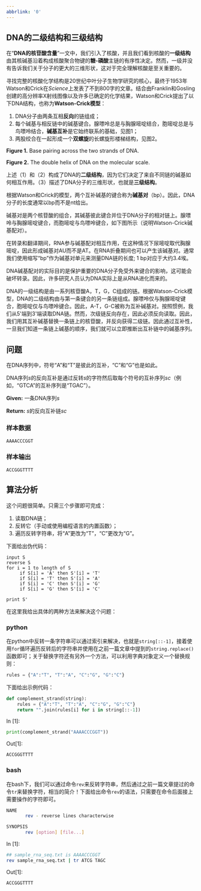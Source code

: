 ```yaml
---
abbrlink: '0'
---
```

## DNA的二级结构和三级结构

在“**DNA的核苷酸含量**”一文中，我们引入了核酸，并且我们看到核酸的**一级结构**由其核碱基沿着构成核酸聚合物键的**糖-磷酸**主链的有序性决定。然而，一级并没有告诉我们关于分子的更大的三维形状，这对于完全理解核酸是至关重要的。

寻找完整的核酸化学结构是20世纪中叶分子生物学研究的核心，最终于1953年Watson和Crick在*Science*上发表了不到800字的文章。结合由Franklin和Gosling创建的高分辨率X射线图像以及许多已确定的化学结果，Watson和Crick提出了以下DNA结构，也称为**Watson-Crick模型**：


1. DNA分子由两条互相**反向**的链组成； 
2. 每个碱基与相反链中的碱基键合。腺嘌呤总是与胸腺嘧啶结合，胞嘧啶总是与鸟嘌呤结合，**碱基互补**是它始终联系的基础，见图1； 
3. 两股绞合在一起形成一个**双螺旋**的长螺旋形楼梯结构，见图2。

**Figure 1.** Base pairing across the two strands of DNA.

**Figure 2.** The double helix of DNA on the molecular scale.

上述（1）和（2）构成了DNA的**二级结构**，因为它们决定了来自不同链的碱基如何相互作用。（3）描述了DNA分子的三维形状，也就是**三级结构**。

根据Watson和Crick的模型，两个互补碱基的键合称为**碱基对**（bp）。因此，DNA分子的长度通常以bp而不是nt给出。

碱基对是两个核苷酸的组合，其碱基彼此键合并位于DNA分子的相对链上。腺嘌呤与胸腺嘧啶键合，而胞嘧啶与鸟嘌呤键合，如下图所示（说明Watson-Crick碱基配对）。

在转录和翻译期间，RNA参与碱基配对相互作用，在这种情况下尿嘧啶取代胸腺嘧啶，因此形成碱基对AU而不是AT。在RNA折叠期间也可以产生该碱基对。通常我们使用缩写“bp”作为碱基对单元来测量DNA链的长度; 1 bp对应于大约3.4埃。

DNA碱基配对的实际目的是保护重要的DNA分子免受外来键合的影响，这可能会破坏转录。因此，许多研究人员认为DNA实际上是从RNA进化而来的。

DNA的一级结构是由一系列核苷酸A，T，G，C组成的链。根据Watson-Crick模型，DNA的二级结构由与第一条键合的另一条链组成。腺嘌呤仅与胸腺嘧啶键合，胞嘧啶仅与鸟嘌呤键合。因此，A-T，G-C被称为互补碱基对。按照惯例，我们从5'端到3'端读取DNA链。然而，次级链反向存在，因此必须反向读取。因此，我们用其互补碱基替换一条链上的核苷酸，并反向获得二级链。因此通过互补性，一旦我们知道一条链上碱基的顺序，我们就可以立即推断出互补链中的碱基序列。

## 问题

在DNA序列中，符号“A”和“T”是彼此的互补，“C”和“G”也是如此。

DNA序列*s*的反向互补是通过反转*s*的字符然后取每个符号的互补序列*sc*（例如，“GTCA”的互补序列是“TGAC”）。

**Given:** 一条DNA序列*s*

**Return:** *s*的反向互补链*sc*

### 样本数据

```
AAAACCCGGT
```

### 样本输出


```
ACCGGGTTTT
```
## 算法分析

这个问题很简单。只需三个步骤即可完成：

1. 读取DNA链；
2. 反转它（手动或使用编程语言的内置函数）；
3. 遍历反转字符串，将“A”更改为“T”，“C”更改为“G”。

下面给出伪代码：

```pseudocode
input S 
reverse S 
for i = 1 to length of S 
     if S[i] = 'A' then S'[i] = 'T'
     if S[i] = 'T' then S'[i] = 'A'
     if S[i] = 'C' then S'[i] = 'G'
     if S[i] = 'G' then S'[i] = 'C'

print S'
```

在这里我给出具体的两种方法来解决这个问题：

### python

在python中反转一条字符串可以通过索引来解决，也就是`string[::-1]`，接着使用`for`循环遍历反转后的字符串并使用在之前一篇文章中提到的`string.replace()`函数即可；关于替换字符还有另外一个方法，可以利用字典对象定义一个替换规则：

```python
rules = {"A":"T", "T":"A", "C":"G", "G":"C"}
```

下面给出示例代码：

```python
def complement_strand(string):
    rules = {"A":"T", "T":"A", "C":"G", "G":"C"}
    return "".join(rules[i] for i in string[::-1])
```

In [1]:

```python
print(complement_strand("AAAACCCGGT"))
```

Out[1]:

```python
ACCGGGTTTT
```

### bash

在bash下，我们可以通过命令`rev`来反转字符串，然后通过之前一篇文章提过的命令`tr`来替换字符，相当的简介！下面给出命令`rev`的语法，只需要在命令后面接上需要操作的字符即可。

```bash
NAME
       rev - reverse lines characterwise

SYNOPSIS
       rev [option] [file...]
```

In [1]:

```bash
## sample_rna_seq.txt is AAAACCCGGT
rev sample_rna_seq.txt | tr ATCG TAGC
```

Out[1]:

```bash
ACCGGGTTTT
```

